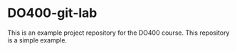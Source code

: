 # DO400-git-lab

This is an example project repository for the DO400 course.
This repository is a simple example.
